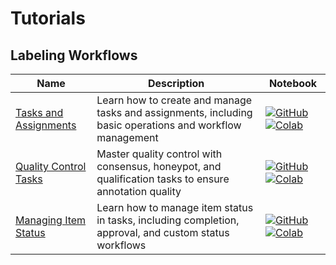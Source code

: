 # Tutorials

## Labeling Workflows
| Name | Description | Notebook |
| --- | --- | --- |
| <div>[Tasks and Assignments](labeling_workflows/task_and_assignment/chapter.md)</div> | Learn how to create and manage tasks and assignments, including basic operations and workflow management | [![GitHub](https://badgen.net/badge/icon/github?icon=github&label)](https://github.com/dataloop-ai/dtlpy-documentation/blob/main/tutorials/labeling_workflows/task_and_assignment/chapter.ipynb) [![Colab](https://colab.research.google.com/assets/colab-badge.svg)](https://colab.research.google.com/github/dataloop-ai/dtlpy-documentation/blob/main/tutorials/labeling_workflows/task_and_assignment/chapter.ipynb) |
| <div>[Quality Control Tasks](labeling_workflows/quality_control/chapter.md)</div> | Master quality control with consensus, honeypot, and qualification tasks to ensure annotation quality | [![GitHub](https://badgen.net/badge/icon/github?icon=github&label)](https://github.com/dataloop-ai/dtlpy-documentation/blob/main/tutorials/labeling_workflows/quality_control/chapter.ipynb) [![Colab](https://colab.research.google.com/assets/colab-badge.svg)](https://colab.research.google.com/github/dataloop-ai/dtlpy-documentation/blob/main/tutorials/labeling_workflows/quality_control/chapter.ipynb) |
| <div>[Managing Item Status](labeling_workflows/item_status/chapter.md)</div> | Learn how to manage item status in tasks, including completion, approval, and custom status workflows | [![GitHub](https://badgen.net/badge/icon/github?icon=github&label)](https://github.com/dataloop-ai/dtlpy-documentation/blob/main/tutorials/labeling_workflows/item_status/chapter.ipynb) [![Colab](https://colab.research.google.com/assets/colab-badge.svg)](https://colab.research.google.com/github/dataloop-ai/dtlpy-documentation/blob/main/tutorials/labeling_workflows/item_status/chapter.ipynb) |